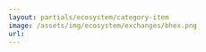 ```yaml
---
layout: partials/ecosystem/category-item
image: /assets/img/ecosystem/exchanges/bhex.png
url:
---
```

